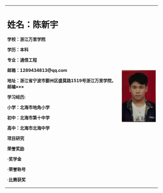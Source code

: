 <table border="0">
  <tr>
    <td width="75%">
      <h1>姓名：陈新宇</h1>
      <p><b>学校：浙江万里学院</b></p>
      <p><b>学历：本科</b></p>
      <p><b>专业：通信工程</b></p>
      <p><b>邮箱：1289434813@qq.com</b></p>
      <p><b>地址：浙江省宁波市鄞州区盛莫路1519号浙江万里学院，邮编×××</b></p>
      <p><b>学习经历:
      <p><b>小学：北海市地角小学
      <p><b>初中：北海市第十中学
      <p><b>高中：北海市北海中学
      <p><b>项目研究
      <p><b>荣誉奖励
      <p><b>·奖学金
      <p><b>·荣誉称号
      <p><b>·比赛获奖
</td>
    <td width="25%">
      <img src="/zhengjianzhao.jpg" width="100%">
    </td>
  </tr>
</table>
